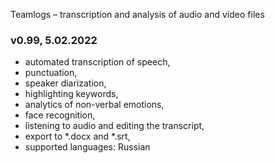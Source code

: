 Teamlogs – transcription and analysis of audio and video files

### **v0.99,** 5.02.2022

* automated transcription of speech,
* punctuation,
* speaker diarization,
* highlighting keywords,
* analytics of non-verbal emotions,
* face recognition,
* listening to audio and editing the transcript, 
* export to *.docx and *.srt,
* supported languages: Russian
